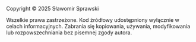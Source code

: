 Copyright © 2025 Sławomir Sprawski

Wszelkie prawa zastrzeżone. Kod źródłowy udostępniony wyłącznie w celach informacyjnych. Zabrania się kopiowania, używania, modyfikowania lub rozpowszechniania bez pisemnej zgody autora.
